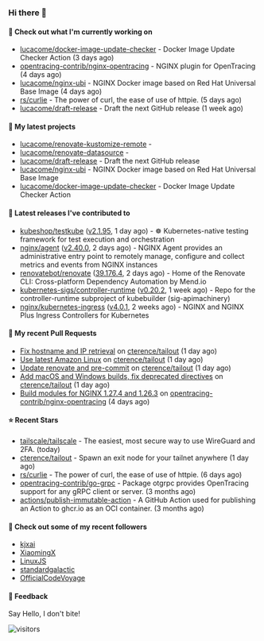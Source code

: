 ### Hi there 👋

#### 👷 Check out what I'm currently working on

- [lucacome/docker-image-update-checker](https://github.com/lucacome/docker-image-update-checker) - Docker Image Update Checker Action (3 days ago)
- [opentracing-contrib/nginx-opentracing](https://github.com/opentracing-contrib/nginx-opentracing) - NGINX plugin for OpenTracing (4 days ago)
- [lucacome/nginx-ubi](https://github.com/lucacome/nginx-ubi) - NGINX Docker image based on Red Hat Universal Base Image (4 days ago)
- [rs/curlie](https://github.com/rs/curlie) - The power of curl, the ease of use of httpie. (5 days ago)
- [lucacome/draft-release](https://github.com/lucacome/draft-release) - Draft the next GitHub release (1 week ago)

#### 🌱 My latest projects

- [lucacome/renovate-kustomize-remote](https://github.com/lucacome/renovate-kustomize-remote) - 
- [lucacome/renovate-datasource](https://github.com/lucacome/renovate-datasource) - 
- [lucacome/draft-release](https://github.com/lucacome/draft-release) - Draft the next GitHub release
- [lucacome/nginx-ubi](https://github.com/lucacome/nginx-ubi) - NGINX Docker image based on Red Hat Universal Base Image
- [lucacome/docker-image-update-checker](https://github.com/lucacome/docker-image-update-checker) - Docker Image Update Checker Action

#### 🔭 Latest releases I've contributed to

- [kubeshop/testkube](https://github.com/kubeshop/testkube) ([v2.1.95](https://github.com/kubeshop/testkube/releases/tag/v2.1.95), 1 day ago) - ☸️ Kubernetes-native testing framework for test execution and orchestration
- [nginx/agent](https://github.com/nginx/agent) ([v2.40.0](https://github.com/nginx/agent/releases/tag/v2.40.0), 2 days ago) - NGINX Agent provides an administrative entry point to remotely manage, configure and collect metrics and events from NGINX instances
- [renovatebot/renovate](https://github.com/renovatebot/renovate) ([39.176.4](https://github.com/renovatebot/renovate/releases/tag/39.176.4), 2 days ago) - Home of the Renovate CLI: Cross-platform Dependency Automation by Mend.io
- [kubernetes-sigs/controller-runtime](https://github.com/kubernetes-sigs/controller-runtime) ([v0.20.2](https://github.com/kubernetes-sigs/controller-runtime/releases/tag/v0.20.2), 1 week ago) - Repo for the controller-runtime subproject of kubebuilder (sig-apimachinery)
- [nginx/kubernetes-ingress](https://github.com/nginx/kubernetes-ingress) ([v4.0.1](https://github.com/nginx/kubernetes-ingress/releases/tag/v4.0.1), 2 weeks ago) - NGINX and  NGINX Plus Ingress Controllers for Kubernetes

#### 🔨 My recent Pull Requests

- [Fix hostname and IP retrieval](https://github.com/cterence/tailout/pull/178) on [cterence/tailout](https://github.com/cterence/tailout) (1 day ago)
- [Use latest Amazon Linux](https://github.com/cterence/tailout/pull/177) on [cterence/tailout](https://github.com/cterence/tailout) (1 day ago)
- [Update renovate and pre-commit](https://github.com/cterence/tailout/pull/176) on [cterence/tailout](https://github.com/cterence/tailout) (1 day ago)
- [Add macOS and Windows builds, fix deprecated directives](https://github.com/cterence/tailout/pull/175) on [cterence/tailout](https://github.com/cterence/tailout) (1 day ago)
- [Build modules for NGINX 1.27.4 and 1.26.3](https://github.com/opentracing-contrib/nginx-opentracing/pull/794) on [opentracing-contrib/nginx-opentracing](https://github.com/opentracing-contrib/nginx-opentracing) (4 days ago)

#### ⭐ Recent Stars

- [tailscale/tailscale](https://github.com/tailscale/tailscale) - The easiest, most secure way to use WireGuard and 2FA. (today)
- [cterence/tailout](https://github.com/cterence/tailout) - Spawn an exit node for your tailnet anywhere (1 day ago)
- [rs/curlie](https://github.com/rs/curlie) - The power of curl, the ease of use of httpie. (6 days ago)
- [opentracing-contrib/go-grpc](https://github.com/opentracing-contrib/go-grpc) - Package otgrpc provides OpenTracing support for any gRPC client or server. (3 months ago)
- [actions/publish-immutable-action](https://github.com/actions/publish-immutable-action) - A GitHub Action used for publishing an Action to ghcr.io as an OCI container.  (3 months ago)

#### 👯 Check out some of my recent followers

- [kjxai](https://github.com/kjxai)
- [XiaomingX](https://github.com/XiaomingX)
- [LinuxJS](https://github.com/LinuxJS)
- [standardgalactic](https://github.com/standardgalactic)
- [OfficialCodeVoyage](https://github.com/OfficialCodeVoyage)

#### 💬 Feedback

Say Hello, I don't bite!

![visitors](https://visitor-badge.laobi.icu/badge?page_id=lucacome.visitor-badge)
#
